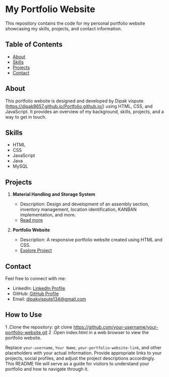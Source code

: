 
# My Portfolio Website

This repository contains the code for my personal portfolio website showcasing my skills, projects, and contact information.

## Table of Contents

- [About](#about)
- [Skills](#skills)
- [Projects](#projects)
- [Contact](#contact)



## About

This portfolio website is designed and developed by Dipak vispute (https://dipak8657.github.io/Portfolio.github.io/) using HTML, CSS, and JavaScript. It provides an overview of my background, skills, projects, and a way to get in touch.

## Skills

- HTML
- CSS
- JavaScript
- Java
- MySQL

## Projects

1. **Material Handling and Storage System**
   - Description: Design and development of an assembly section, inventory management, location identification, KANBAN implementation, and more.
   - [Read more](#)

2. **Portfolio Website**
   - Description: A responsive portfolio website created using HTML and CSS.
   - [Explore Project](#)

## Contact

Feel free to connect with me:
- LinkedIn: [LinkedIn Profile](https://www.linkedin.com/in/dipak-vispute-124337214)
- GitHub: [GitHub Profile](https://github.com/Dipak8657)
- Email: dipakvispute134@gmail.com

## How to Use
1 .Clone the repository:
git clone https://github.com/your-username/your-portfolio-website.git
2 .Open index.html in a web browser to view the portfolio website.



Replace `your-username`, `Your Name`, `your-portfolio-website-link`, and other placeholders with your actual information. Provide appropriate links to your projects, social profiles, and adjust the project descriptions accordingly. This README file will serve as a guide for visitors to understand your portfolio and how to navigate through it.
